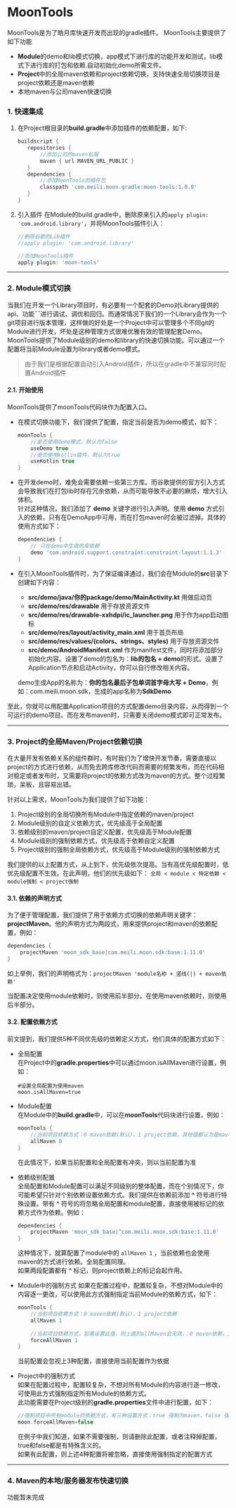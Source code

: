 # MoonTools
MoonTools是为了皓月库快速开发而出现的gradle插件。
MoonTools主要提供了如下功能  

* **Module**的demo和lib模式切换，app模式下进行库的功能开发和测试，lib模式下进行库的打包和依赖.自动初始化demo所需文件。
* **Project**中的全局maven依赖和project依赖切换，支持快速全局切换项目是project依赖还是maven依赖
* 本地maven与公司maven快速切换

### 1. 快速集成
1. 在Project根目录的**build.gradle**中添加插件的依赖配置，如下:

     ```groovy
    buildscript {
        repositories {
            //添加公司的maven私服
            maven { url MAVEN_URL_PUBLIC }
        }
        dependencies {
            //添加MoonTools的插件包
            classpath 'com.meili.moon.gradle:moon-tools:1.0.0'
        }
    }
    ```  
2. 引入插件
在Module的build.gradle中，删除原来引入的`apply plugin: 'com.android.library'`，并将MoonTools插件引入：
      
    ```groovy
    //删除谷歌的Lib插件
    //apply plugin: 'com.android.library'
    
    //添加MoonTools插件
    apply plugin: 'moon-tools'
    ```  
-------
### 2. Module模式切换
当我们在开发一个Library项目时，有必要有一个配套的Demo对Library提供的api、功能¯¯进行调试、调优和回归。而通常情况下我们的一个Library会作为一个git项目进行版本管理，这样做的好处是一个Project中可以管理多个不同git的Module进行开发，坏处是这种管理方式很难优雅有效的管理配套Demo。  
MoonTools提供了Module级别的demo和library的快速切换功能。可以通过一个配置将当前Module设置为library或者demo模式。
> 由于我们是根据配置自动引入Android插件，所以在gradle中不兼容同时配置Android插件

#### 2.1. 开始使用
MoonTools提供了moonTools代码块作为配置入口。
* 在模式切换功能下，我们提供了配置，指定当前是否为demo模式，如下：

    ```groovy
    moonTools {
        //是否使用demo模式，默认为false
        useDemo true
        //是否使用kotlin插件，默认为true
        useKotlin true
    }
    ```

* 在开发demo时，难免会需要依赖一些第三方库。而谷歌提供的官方引入方式会导致我们在打包lib时存在冗余依赖，从而可能导致不必要的麻烦，增大引入体积。  
    针对这种情况，我们添加了 **demo** 关键字进行引入声明。使用 **demo** 方式引入的依赖，只有在DemoApp中可用，而在打包maven时会被过滤掉。具体的使用方式如下：
    ```groovy
    dependencies {
        // 只在demo中生效的库依赖
        demo 'com.android.support.constraint:constraint-layout:1.1.3'
    }
    ```
* 在引入MoonTools插件时，为了保证编译通过，我们会在Module的**src**目录下创建如下内容：
    * **src/demo/java/你的package/demo/MainActivity.kt** 用做启动页
    * **src/demo/res/drawable** 用于存放资源文件
    * **src/demo/res/drawable-xxhdpi/ic_launcher.png** 用于作为app启动图标
    * **src/demo/res/layout/activity_main.xml** 用于首页布局
    * **src/demo/res/values/(colors、strings、styles)** 用于存放资源文件
    * **src/demo/AndroidManifest.xml** 作为manifest文件，同时将添加部分初始化内容。设置了demo的包名为：**lib的包名 + demo**的形式。设置了Application节点和启动Activity，你可以自行修改相关内容。  

    demo生成App的名称为：**你的包名最后子包单词首字母大写 + Demo**，例如：com.meili.moon.sdk，生成的app名称为**SdkDemo**

至此，你就可以用配置Application项目的方式配置demo目录内容，从而得到一个可运行的demo项目。而在发布maven时，只需要关闭demo模式即可正常发布。

-------

### 3. Project的全局Maven/Project依赖切换
在大量开发有依赖关系的组件群时，有时我们为了增快开发节奏，需要直接以project的方式进行依赖，从而免去跨库修改代码而需要的频繁发布。而在代码相对稳定或者发布时，又需要将project的依赖方式改为maven的方式。整个过程繁琐，呆板，且容易出错。

针对以上需求，MoonTools为我们提供了如下功能：
1. Project级别的全局切换所有Module中指定依赖的maven/project
2. Module级别的自定义依赖方式，优先级高于全局配置
3. 依赖级别的maven/project自定义配置，优先级高于Module配置
4. Module级别的强制依赖方式，优先级高于依赖自定义配置
5. Project级别的强制全局依赖方式，优先级高于Module级别的强制依赖方式

我们提供的以上配置方式，从上到下，优先级依次提高。当有高优先级配置时，低优先级配置不生效。在此声明，他们的优先级如下：
`全局 < module < 特定依赖 < module强制 < project强制`

#### 3.1. 依赖的声明方式
为了便于管理配置，我们提供了用于依赖方式切换的依赖声明关键字：**projectMaven**。他的声明方式为两段式，用来提供project和maven的依赖配置，例如：

```groovy
dependencies {
    projectMaven 'moon_sdk_base|com.meili.moon.sdk:base:1.11.0'
}
```
如上举例，我们的声明格式为：`projectMaven 'module名称 + 竖线(|) + maven依赖'`

当配置决定使用module依赖时，则使用前半部分。在使用maven依赖时，则使用后半部分。

#### 3.2. 配置依赖方式
前文提到，我们提供5种不同优先级的依赖定义方式，他们具体的配置方式如下：

* 全局配置  
    在Project中的**gradle.properties**中可以通过moon.isAllMaven进行设置，例如：
    
    ```
    #设置全局配置为使用maven
    moon.isAllMaven=true
    ```
* Module配置  
    在Module中的**build.gradle**中，可以在**moonTools**代码块进行设置，例如：
    ```groovy
    moonTools {
        //当前项目依赖方式：0 maven依赖(默认)，1 project依赖。其他值都认为是maven依赖
        allMaven 0
    }
    ```
    
    在此情况下，如果当前配置和全局配置有冲突，则以当前配置为准

* 依赖级别配置  
    全局配置和Module配置可以满足不同级别的整体配置，而在个别情况下，你可能希望只针对个别依赖设置依赖方式。我们提供在依赖前添加 **^** 符号进行特殊设置。带有 **^** 符号的将忽略全局配置和module配置，直接使用被标记的依赖方式作为依赖。例如：  
    ```groovy
    dependencies {
        projectMaven 'moon_sdk_base|^com.meili.moon.sdk:base:1.11.0'
    }
    ```
    这种情况下，就算配置了module中的 `allMaven 1` ，当前依赖也会使用maven的方式进行依赖。全局配置同理。  
    如果两段配置都有 **^** 标记，则project依赖上的标记会起作用。
    
* Module中的强制方式
    如果在配置过程中，配置较复杂，不想对Module中的内容逐一更改，可以使用此方式强制指定当前Module的依赖方式，如下：  
    ```groovy
    moonTools {
        //当前项目依赖方式：0 maven依赖(默认)，1 project依赖
        allMaven 1
        
        //当前项目依赖方式，如果设置此值，则上面的allMaven会无效，：0 maven依赖，1 project依赖，其他值 等同于没有设置此值
        forceAllMaven 1
    }
    ```  
    当前配置会忽视上3种配置，直接使用当前配置作为依据
    
* Project中的强制方式  
    如果在配置过程中，配置较复杂，不想对所有Module的内容进行逐一修改，可使用此方式强制指定所有Module的依赖方式。  
    此功能需要在Project级别的**gradle.properties**文件中进行配置，如下：  
    ```groovy
    //强制项目中所有module的依赖方式，有三种设置方式：true 强制为maven，false 强制为project，不设置 不强制任何方式
    moon.forceAllMaven=false
    ```  
    在例子中我们知道，如果不需要强制，则请删除此配置，或者注释掉配置，true和false都是有特殊含义的。  
    如果有此配置，则上述4种配置将被忽略，直接使用强制指定的配置方式
    
-------

### 4. Maven的本地/服务器发布快速切换
功能暂未完成